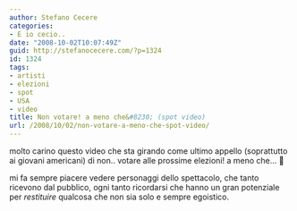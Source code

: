 ```yaml
---
author: Stefano Cecere
categories:
- E io cecio..
date: "2008-10-02T10:07:49Z"
guid: http://stefanocecere.com/?p=1324
id: 1324
tags:
- artisti
- elezioni
- spot
- USA
- video
title: Non votare! a meno che&#8230; (spot video)
url: /2008/10/02/non-votare-a-meno-che-spot-video/
---
```


molto carino questo video che sta girando come ultimo appello (soprattutto ai giovani americani) di non.. votare alle prossime elezioni! a meno che&#8230; 🙂

mi fa sempre piacere vedere personaggi dello spettacolo, che tanto ricevono dal pubblico, ogni tanto ricordarsi che hanno un gran potenziale per _restituire_ qualcosa che non sia solo e sempre egoistico.